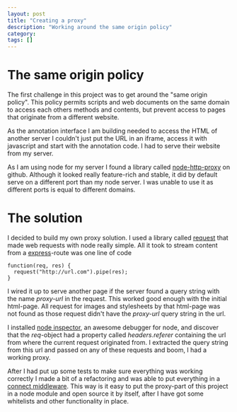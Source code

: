 ```yaml
---
layout: post
title: "Creating a proxy"
description: "Working around the same origin policy"
category: 
tags: []
---
```


# The same origin policy

The first challenge in this project was to get around the "same origin policy".
This policy permits scripts and web documents on the same domain to access 
each others methods and contents, but prevent access to pages that originate 
from a different website.

As the annotation interface I am building needed to access the HTML of another 
server I couldn't just put the URL in an iframe, access it with javascript
and start with the annotation code. I had to serve their website from my
server. 

As I am using node for my server I found a library called [node-http-proxy](https://github.com/nodejitsu/node-http-proxy) on github. Although it looked really feature-rich and stable, it did by default serve on a different port than my node server. I was unable to use it as different ports is equal to different domains. 

# The solution

I decided to build my own proxy solution. I used a library called [request](https://github.com/mikeal/request) that made web requests with node really simple. All it took to stream content from a [express](https://github.com/visionmedia/express)-route was one line of code

    function(req, res) {
      request("http://url.com").pipe(res);
    }

I wired it up to serve another page if the server found a query string with the
name _proxy-url_ in the request. This worked good enough with the initial html-page. All request for images and stylesheets by that html-page was not found
as those request didn't have the _proxy-url_ query string in the url. 

I installed [node inspector](https://github.com/dannycoates/node-inspector), 
an awesome debugger for node, and discover that the _req_-object had a property called _headers.referer_ containing the url from where the current request originated from. I extracted the query string from this url and passed on any of these requests and boom, I had a working proxy.

After I had put up some tests to make sure everything was working correctly I made a bit of a refactoring and was able to put everything in a [connect middleware](https://github.com/senchalabs/connect). This way is it easy to put
the proxy-part of this project in a node module and open source it by itself, after I have got some whitelists and other functionality in place.

